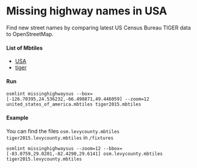# Missing highway names in USA

Find new street names by comparing latest US Census Bureau TIGER data to OpenStreetMap.

#### List of Mbtiles

- [USA](https://s3.amazonaws.com/mapbox/osm-qa-tiles/latest.country/united_states_of_america.mbtiles.gz)
- [tiger](https://s3.amazonaws.com/mapbox/tile-reduce-watchbot/mbtiles/tiger2015.mbtiles)


#### Run

`osmlint missinghighwaysus --box=[-126.70395,24.536232,-66.498871,49.446059] --zoom=12 united_states_of_america.mbtiles tiger2015.mbtiles`

#### Example

You can find the files  `osm.levycounty.mbtiles tiger2015.levycounty.mbtiles` in `/fixtures`

`osmlint missinghighwaysus --zoom=12 --bbox=[-83.0759,29.0201,-82.4290,29.6141] osm.levycounty.mbtiles tiger2015.levycounty.mbtiles`
